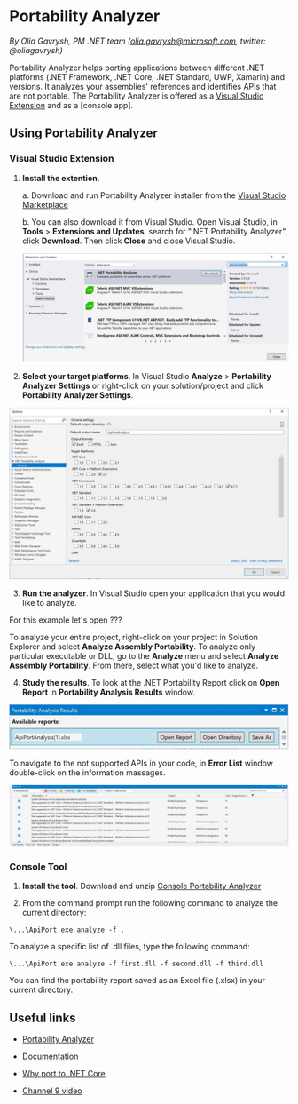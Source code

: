 # Portability Analyzer
*By Olia Gavrysh, PM .NET team (olia.gavrysh@microsoft.com, twitter: @oliagavrysh)* 

Portability Analyzer helps porting applications between different .NET platforms (.NET Framework, .NET Core, .NET Standard, UWP, Xamarin) and versions. It analyzes your assemblies' references and identifies APIs that are not portable. The Portability Analyzer is offered as a [Visual Studio Extension](https://marketplace.visualstudio.com/items?itemName=ConnieYau.NETPortabilityAnalyzer) and as a [console app].

## Using Portability Analyzer
### Visual Studio Extension

1. **Install the extention**.

    a. Download and run Portability Analyzer installer from the [Visual Studio Marketplace](https://marketplace.visualstudio.com/items?itemName=ConnieYau.NETPortabilityAnalyzer)

    b. You can also download it from Visual Studio. Open Visual Studio, in **Tools** > **Extensions and Updates**, search for ".NET Portability Analyzer", click **Download**. Then click **Close** and close Visual Studio.

    ![Visual Studio Extensions and Updates window showing how to download the analyzer](download-port-analyzer.jpg)

2. **Select your target platforms**. In Visual Studio **Analyze** > **Portability Analyzer Settings** or right-click on your solution/project and click **Portability Analyzer Settings**.

 ![Portability Analyzer Settings window](settings.jpg)

3. **Run the analyzer**. In Visual Studio open your application that you would like to analyze.

For this example let's open ???

To analyze your entire project, right-click on your project in Solution Explorer and select **Analyze Assembly Portability**. To analyze only particular executable or DLL, go to the **Analyze** menu and select **Analyze Assembly Portability**. From there, select what you'd like to analyze.

4. **Study the results**. To look at the .NET Portability Report click on **Open Report** in **Portability Analysis Results** window. 

![Portability Analysis Results showing the generated report file](results.jpg)

To navigate to the not supported APIs in your code, in **Error List** window double-click on the information massages. 

![Visual Studio Error List window showing information messages for not supported APIs](error-list.jpg)


### Console Tool
1. **Install the tool**. Download and unzip [Console Portability Analyzer](
https://github.com/Microsoft/dotnet-apiport/releases/download/2.5.0-alpha/ApiPort.zip)

2. From the command prompt run the following command to analyze the current directory:
````
\...\ApiPort.exe analyze -f .
````
To analyze a specific list of .dll files, type the following command: 
````
\...\ApiPort.exe analyze -f first.dll -f second.dll -f third.dll
`````
You can find the portability report saved as an Excel file (.xlsx) in your current directory.

## Useful links
* [Portability Analyzer](https://github.com/Microsoft/dotnet-apiport/releases)

* [Documentation](
https://docs.microsoft.com/en-us/dotnet/standard/analyzers/portability-analyzer)

* [Why port to .NET Core](https://blogs.msdn.microsoft.com/dotnet/2016/02/10/porting-to-net-core/)

* [Channel 9 video](https://channel9.msdn.com/Blogs/Seth-Juarez/A-Brief-Look-at-the-NET-Portability-Analyzer)
